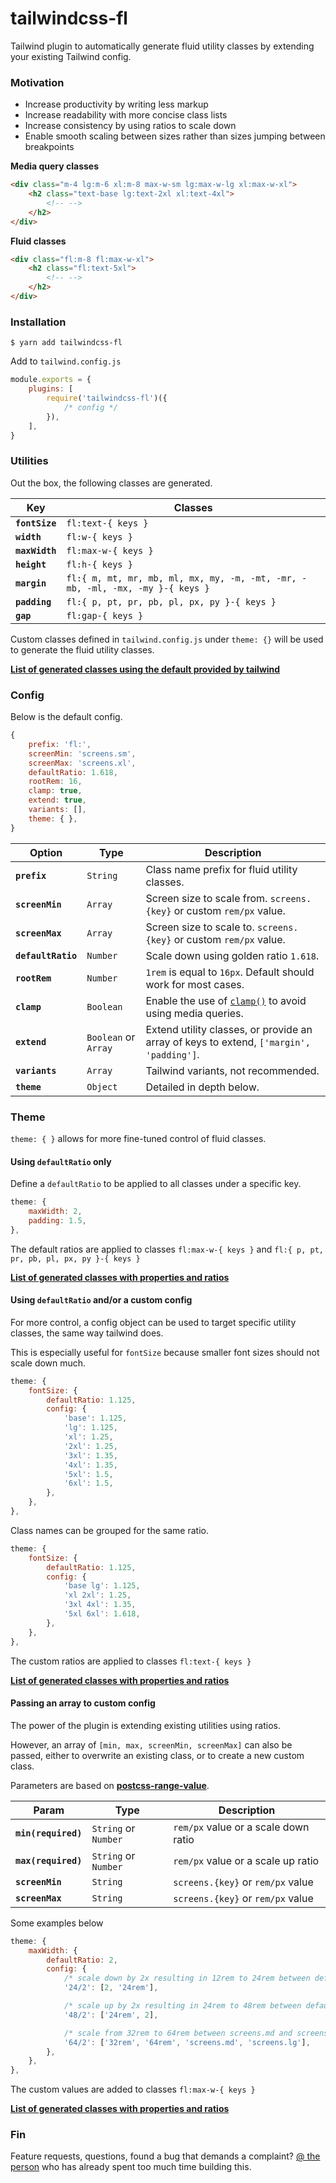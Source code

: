 # tailwindcss-fl

Tailwind plugin to automatically generate fluid utility classes by extending your existing Tailwind config. 

### Motivation

* Increase productivity by writing less markup
* Increase readability with more concise class lists
* Increase consistency by using ratios to scale down
* Enable smooth scaling between sizes rather than sizes jumping between breakpoints

**Media query classes**
```html
<div class="m-4 lg:m-6 xl:m-8 max-w-sm lg:max-w-lg xl:max-w-xl">
    <h2 class="text-base lg:text-2xl xl:text-4xl">
        <!-- -->
    </h2>
</div>
```

**Fluid classes**
```html
<div class="fl:m-8 fl:max-w-xl">
    <h2 class="fl:text-5xl">
        <!-- -->
    </h2>
</div>
```

### Installation

```shell
$ yarn add tailwindcss-fl
```

Add to `tailwind.config.js`

```js
module.exports = {
    plugins: [
        require('tailwindcss-fl')({
            /* config */
        }),
    ],
}
```

### Utilities

Out the box, the following classes are generated.

Key | Classes
--- | -------
**`fontSize`** | `fl:text-{ keys }`
**`width`** | `fl:w-{ keys }`
**`maxWidth`** | `fl:max-w-{ keys }`
**`height`** | `fl:h-{ keys }`
**`margin`** | `fl:{ m, mt, mr, mb, ml, mx, my, -m, -mt, -mr, -mb, -ml, -mx, -my }-{ keys }`
**`padding`** | `fl:{ p, pt, pr, pb, pl, px, py }-{ keys }`
**`gap`** | `fl:gap-{ keys }`

Custom classes defined in `tailwind.config.js` under `theme: {}` will be used to generate the fluid utility classes.

**[List of generated classes using the default provided by tailwind](.github/DEFAULT.md)**

### Config

Below is the default config.

```js
{
    prefix: 'fl:',
    screenMin: 'screens.sm',
    screenMax: 'screens.xl',
    defaultRatio: 1.618,
    rootRem: 16,
    clamp: true,
    extend: true,
    variants: [],
    theme: { },
}
```

Option | Type | Description
------ | ---- | -----------
**`prefix`** | `String` | Class name prefix for fluid utility classes.
**`screenMin`** | `Array` | Screen size to scale from. `screens.{key}` or custom `rem/px` value.
**`screenMax`** | `Array` | Screen size to scale to. `screens.{key}` or custom `rem/px` value.
**`defaultRatio`** | `Number` | Scale down using golden ratio `1.618`.
**`rootRem`** | `Number` | `1rem` is equal to `16px`. Default should work for most cases.
**`clamp`** | `Boolean` | Enable the use of [`clamp()`](https://caniuse.com/css-math-functions) to avoid using media queries.
**`extend`** | `Boolean` or `Array` | Extend utility classes, or provide an array of keys to extend, `['margin', 'padding']`.
**`variants`** | `Array` | Tailwind variants, not recommended.
**`theme`** | `Object` | Detailed in depth below.

### Theme

`theme: { }` allows for more fine-tuned control of fluid classes.

#### Using `defaultRatio` only

Define a `defaultRatio` to be applied to all classes under a specific key.

```js
theme: {
    maxWidth: 2,
    padding: 1.5,
},
```

The default ratios are applied to classes `fl:max-w-{ keys }` and `fl:{ p, pt, pr, pb, pl, px, py }-{ keys }`

**[List of generated classes with properties and ratios](.github/RATIO.md)**

#### Using `defaultRatio` and/or a custom config

For more control, a config object can be used to target specific utility classes, the same way tailwind does. 

This is especially useful for `fontSize` because smaller font sizes should not scale down much.

```js
theme: {
    fontSize: {
        defaultRatio: 1.125,
        config: {
            'base': 1.125,
            'lg': 1.125,
            'xl': 1.25,
            '2xl': 1.25,
            '3xl': 1.35,
            '4xl': 1.35,
            '5xl': 1.5,
            '6xl': 1.5,
        },
    },
},
```

Class names can be grouped for the same ratio. 

```js
theme: {
    fontSize: {
        defaultRatio: 1.125,
        config: {
            'base lg': 1.125,
            'xl 2xl': 1.25,
            '3xl 4xl': 1.35,
            '5xl 6xl': 1.618,
        },
    },
},
```

The custom ratios are applied to classes `fl:text-{ keys }`

**[List of generated classes with properties and ratios](.github/CONFIG.md)**

#### Passing an array to custom config

The power of the plugin is extending existing utilities using ratios.

However, an array of `[min, max, screenMin, screenMax]` can also be passed, either to overwrite an existing class, or to create a new custom class.

Parameters are based on **[postcss-range-value](https://github.com/soberwp/postcss-range-value)**.

Param | Type | Description
----- | ---- | -----------
**`min(required)`** | `String` or `Number` | `rem/px` value or a scale down ratio
**`max(required)`** | `String` or `Number` | `rem/px` value or a scale up ratio
**`screenMin`** | `String` | `screens.{key}` or `rem/px` value
**`screenMax`** | `String` | `screens.{key}` or `rem/px` value

Some examples below

```js
theme: {
    maxWidth: {
        defaultRatio: 2,
        config: {
            /* scale down by 2x resulting in 12rem to 24rem between default screen sizes */
            '24/2': [2, '24rem'],

            /* scale up by 2x resulting in 24rem to 48rem between default screen sizes */
            '48/2': ['24rem', 2],

            /* scale from 32rem to 64rem between screens.md and screens.lg */
            '64/2': ['32rem', '64rem', 'screens.md', 'screens.lg'],
        },
    },
},
```
The custom values are added to classes `fl:max-w-{ keys }`

**[List of generated classes with properties and ratios](.github/CONFIGARRAY.md)**

### Fin

Feature requests, questions, found a bug that demands a complaint? [@ the person](https://twitter.com/withjacoby) who has already spent too much time building this.
